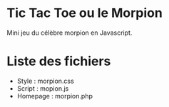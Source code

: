 # Tic Tac Toe ou le Morpion

Mini jeu du célèbre morpion en Javascript.

Liste des fichiers
=
- Style     : morpion.css
- Script    : mopion.js
- Homepage  : morpion.php

